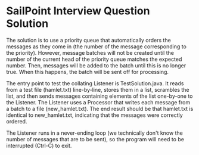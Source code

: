 # SailPoint Interview Question Solution

The solution is to use a priority queue that automatically orders the messages as they come in (the number of the message corresponding to the priority). However, message batches will not be created until the number of the current head of the priority queue matches the expected number. Then, messages will be added to the batch until this is no longer true. When this happens, the batch will be sent off for processing.

The entry point to test the collating Listener is TestSolution.java. It reads from a test file (hamlet.txt) line-by-line, stores them in a list, scrambles the list, and then sends messages containing elements of the list one-by-one to the Listener. The Listener uses a Processor that writes each message from a batch to a file (new_hamlet.txt). The end result should be that hamlet.txt is identical to new_hamlet.txt, indicating that the messages were correctly ordered.

The Listener runs in a never-ending loop (we technically don't know the number of messages that are to be sent), so the program will need to be interrupted (Ctrl-C) to exit.
